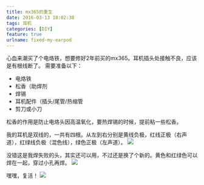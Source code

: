 ```yaml
---
title: mx365的重生
date: 2016-03-13 18:02:38
tags: 耳机
categories: [DIY]
feature: true
urlname: fixed-my-earpod
---
```


心血来潮买了个电烙铁，想要修好2年前买的mx365。耳机插头处接触不良，应该是有根线断了。
需要准备以下：
- 电烙铁
- 松香（助焊剂
- 焊锡
- 耳机配件（插头/尾管/热缩管
- 剪刀或小刀

松香的作用是防止电烙头因高温氧化，要热焊锡的时候，提前粘一些松香。

我的耳机是双线的，一共有四根。从左到右分别是黄线负极，红线正极（右声道），红绿线负极（混色线），绿色正极（左声道）。
![](https://s2.loli.net/2023/03/20/gYX5HTAJ2wLb9Qu.jpg)

没错这是我焊失败的头，其实还可以用，不过还是换了个新的。黄色和红绿色可以焊在一起，穿过小孔再焊。
![](https://s2.loli.net/2023/03/20/oqu8sx1bD2UWYFQ.jpg)

嘿嘿，复活！
![](https://s2.loli.net/2023/03/20/bMDP1B3aU9lVSXW.jpg)